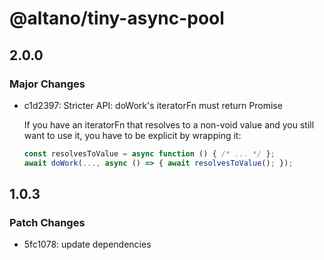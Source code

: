 # @altano/tiny-async-pool

## 2.0.0

### Major Changes

- c1d2397: Stricter API: doWork's iteratorFn must return Promise<void>

  If you have an iteratorFn that resolves to a non-void value and you still want to use it, you have to be explicit by wrapping it:

  ```js
  const resolvesToValue = async function () { /* ... */ };
  await doWork(..., async () => { await resolvesToValue(); });
  ```

## 1.0.3

### Patch Changes

- 5fc1078: update dependencies
